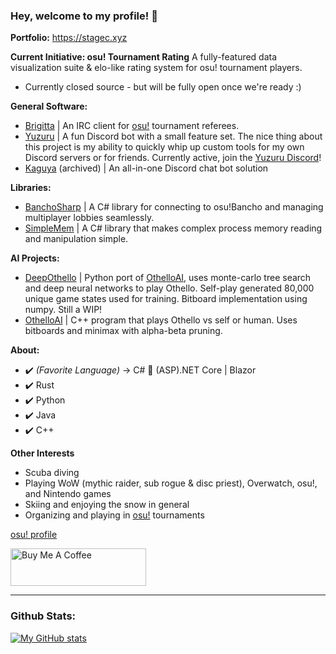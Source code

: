 ### Hey, welcome to my profile! 👋
**Portfolio:** https://stagec.xyz

**Current Initiative: osu! Tournament Rating**
A fully-featured data visualization suite & elo-like rating system for osu! tournament players.
- Currently closed source - but will be fully open once we're ready :)

**General Software:**
- [Brigitta](https://github.com/hburn7/Brigitta) | An IRC client for [osu!](https://osu.ppy.sh/) tournament referees.
- [Yuzuru](https://github.com/hburn7/Yuzuru) | A fun Discord bot with a small feature set. The nice thing about this project is my ability to quickly whip up custom tools for my own Discord servers or for friends. Currently active, join the [Yuzuru Discord](https://discord.gg/GkFR4xGKMM)!
- [Kaguya](https://github.com/kaguyabot/Kaguya) (archived) | An all-in-one Discord chat bot solution

**Libraries:**
- [BanchoSharp](https://github.com/hburn7/BanchoSharp) | A C# library for connecting to osu!Bancho and managing multiplayer lobbies seamlessly.
- [SimpleMem](https://github.com/hburn7/SimpleMem) | A C# library that makes complex process memory reading and manipulation simple.

**AI Projects:**
- [DeepOthello](https://github.com/hburn7/DeepOthello) | Python port of [OthelloAI](https://github.com/hburn7/OthelloAI), uses monte-carlo tree search and deep neural networks to play Othello. Self-play generated 80,000 unique game states used for training. Bitboard implementation using numpy. Still a WIP!
- [OthelloAI](https://github.com/hburn7/OthelloAI) | C++ program that plays Othello vs self or human. Uses bitboards and minimax with alpha-beta pruning.

**About:**
- ✔️ *(Favorite Language)* -> C# 🤝 (ASP).NET Core | Blazor
- ✔️ Rust
- ✔️ Python
- ✔️ Java
- ✔️ C++

**Other Interests**
- Scuba diving
- Playing WoW (mythic raider, sub rogue & disc priest), Overwatch, osu!, and Nintendo games
- Skiing and enjoying the snow in general
- Organizing and playing in [osu!](https://osu.ppy.sh/) tournaments

[osu! profile](https://osu.ppy.sh/users/8191845)

<a href="https://www.buymeacoffee.com/stagecodes" target="_blank"><img src="https://cdn.buymeacoffee.com/buttons/v2/default-yellow.png" alt="Buy Me A Coffee" style="height: 60px !important;width: 217px !important;" ></a>

---
### Github Stats:
[![My GitHub stats](https://readme-stats.nozemi.io/api?username=hburn7&show_icons=true&theme=dark)](https://readme-stats.nozemi.io)
